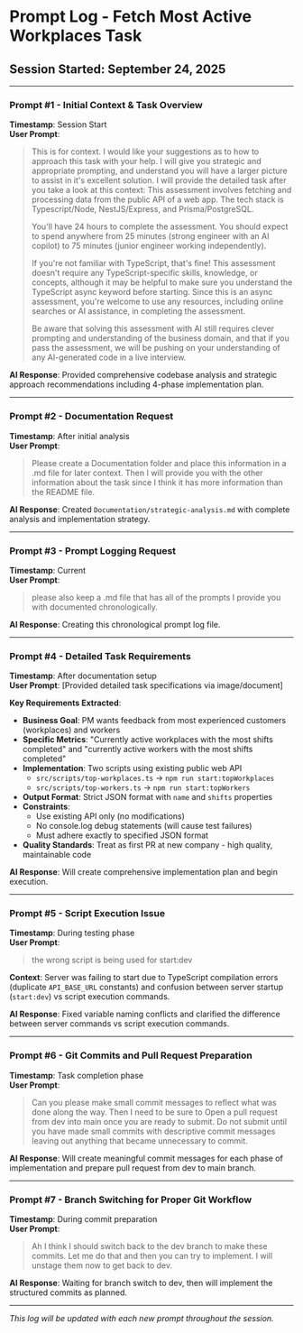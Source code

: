 # Prompt Log - Fetch Most Active Workplaces Task

## Session Started: September 24, 2025

---

### Prompt #1 - Initial Context & Task Overview
**Timestamp**: Session Start  
**User Prompt**:
> This is for context. I would like your suggestions as to how to approach this task with your help. I will give you strategic and appropriate prompting, and understand you will have a larger picture to assist in it's excellent solution. I will provide the detailed task after you take a look at this context: This assessment involves fetching and processing data from the public API of a web app. The tech stack is Typescript/Node, NestJS/Express, and Prisma/PostgreSQL.
>
> You'll have 24 hours to complete the assessment. You should expect to spend anywhere from 25 minutes (strong engineer with an AI copilot) to 75 minutes (junior engineer working independently).
>
> If you're not familiar with TypeScript, that's fine! This assessment doesn't require any TypeScript-specific skills, knowledge, or concepts, although it may be helpful to make sure you understand the TypeScript async keyword before starting. Since this is an async assessment, you're welcome to use any resources, including online searches or AI assistance, in completing the assessment.
>
> Be aware that solving this assessment with AI still requires clever prompting and understanding of the business domain, and that if you pass the assessment, we will be pushing on your understanding of any AI-generated code in a live interview.

**AI Response**: Provided comprehensive codebase analysis and strategic approach recommendations including 4-phase implementation plan.

---

### Prompt #2 - Documentation Request
**Timestamp**: After initial analysis  
**User Prompt**:
> Please create a Documentation folder and place this information in a .md file for later context. Then I will provide you with the other information about the task since I think it has more information than the README file.

**AI Response**: Created `Documentation/strategic-analysis.md` with complete analysis and implementation strategy.

---

### Prompt #3 - Prompt Logging Request
**Timestamp**: Current  
**User Prompt**:
> please also keep a .md file that has all of the prompts I provide you with documented chronologically.

**AI Response**: Creating this chronological prompt log file.

---

### Prompt #4 - Detailed Task Requirements
**Timestamp**: After documentation setup  
**User Prompt**: [Provided detailed task specifications via image/document]

**Key Requirements Extracted**:
- **Business Goal**: PM wants feedback from most experienced customers (workplaces) and workers
- **Specific Metrics**: "Currently active workplaces with the most shifts completed" and "currently active workers with the most shifts completed"
- **Implementation**: Two scripts using existing public web API
  - `src/scripts/top-workplaces.ts` → `npm run start:topWorkplaces`
  - `src/scripts/top-workers.ts` → `npm run start:topWorkers`
- **Output Format**: Strict JSON format with `name` and `shifts` properties
- **Constraints**: 
  - Use existing API only (no modifications)
  - No console.log debug statements (will cause test failures)
  - Must adhere exactly to specified JSON format
- **Quality Standards**: Treat as first PR at new company - high quality, maintainable code

**AI Response**: Will create comprehensive implementation plan and begin execution.

---

### Prompt #5 - Script Execution Issue
**Timestamp**: During testing phase  
**User Prompt**:
> the wrong script is being used for start:dev

**Context**: Server was failing to start due to TypeScript compilation errors (duplicate `API_BASE_URL` constants) and confusion between server startup (`start:dev`) vs script execution commands.

**AI Response**: Fixed variable naming conflicts and clarified the difference between server commands vs script execution commands.

---

### Prompt #6 - Git Commits and Pull Request Preparation
**Timestamp**: Task completion phase  
**User Prompt**:
> Can you please make small commit messages to reflect what was done along the way. Then I need to be sure to Open a pull request from dev into main once you are ready to submit. Do not submit until you have made small commits with descriptive commit messages leaving out anything that became unnecessary to commit.

**AI Response**: Will create meaningful commit messages for each phase of implementation and prepare pull request from dev to main branch.

---

### Prompt #7 - Branch Switching for Proper Git Workflow
**Timestamp**: During commit preparation  
**User Prompt**:
> Ah I think I should switch back to the dev branch to make these commits. Let me do that and then you can try to implement. I will unstage them now to get back to dev.

**AI Response**: Waiting for branch switch to dev, then will implement the structured commits as planned.

---

*This log will be updated with each new prompt throughout the session.*
